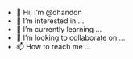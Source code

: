 - 👋 Hi, I’m @dhandon
- 👀 I’m interested in ...
- 🌱 I’m currently learning ...
- 💞️ I’m looking to collaborate on ...
- 📫 How to reach me ...

<!---
dhandon/dhandon is a ✨ special ✨ repository because its `README.md` (this file) appears on your GitHub profile.
You can click the Preview link to take a look at your changes.
--->
